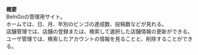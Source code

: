 **概要**  
BeInGoの管理用サイト。  
ホームでは、日、月、年別のビンゴの達成数、投稿数などが見れる。  
店舗管理では、店舗の登録または、検索して選択した店舗情報の更新ができる。  
ユーザ管理では、検索したアカウントの情報を見ることと、削除することができる。
